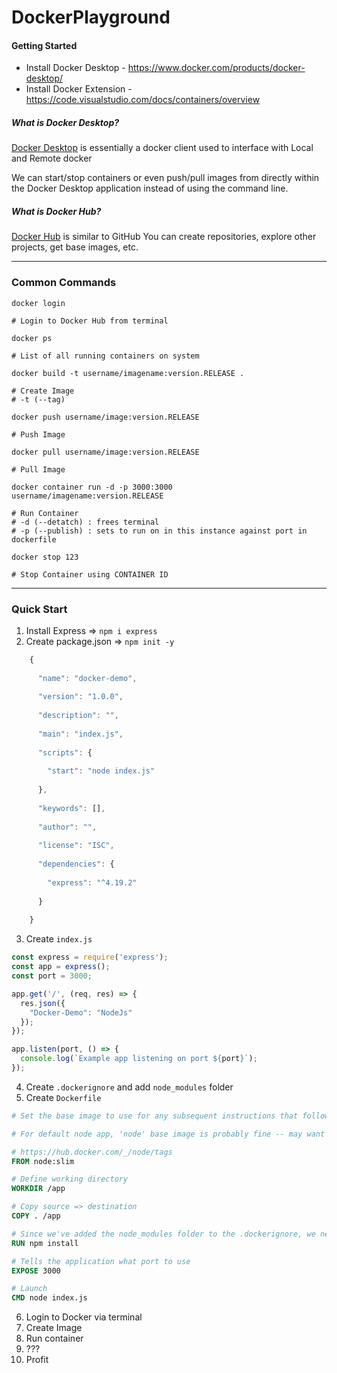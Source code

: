 # DockerPlayground
#### Getting Started 
- Install Docker Desktop - https://www.docker.com/products/docker-desktop/
- Install Docker Extension - https://code.visualstudio.com/docs/containers/overview
##### What is Docker Desktop? 
[Docker Desktop](https://www.docker.com/products/docker-desktop/) is essentially a docker client used to interface with Local and Remote docker 

We can start/stop containers or even push/pull images from directly within the Docker Desktop application instead of using the command line. 

##### What is Docker Hub? 
[Docker Hub](https://hub.docker.com/) is similar to GitHub 
You can create repositories, explore other projects, get base images, etc.

<hr/>

### Common Commands

``` shell
docker login

# Login to Docker Hub from terminal
```

``` shell
docker ps

# List of all running containers on system
```

``` shell 
docker build -t username/imagename:version.RELEASE .

# Create Image
# -t (--tag) 
```

``` shell
docker push username/image:version.RELEASE

# Push Image
```

``` shell
docker pull username/image:version.RELEASE

# Pull Image
```

``` shell 
docker container run -d -p 3000:3000  username/imagename:version.RELEASE 

# Run Container 
# -d (--detatch) : frees terminal 
# -p (--publish) : sets to run on in this instance against port in dockerfile
```

``` shell
docker stop 123

# Stop Container using CONTAINER ID
```

<hr/>

### Quick Start

1. Install Express => `npm i express`
2. Create package.json => `npm init -y`
``` javascript
	{
	
	  "name": "docker-demo",
	
	  "version": "1.0.0",
	
	  "description": "",
	
	  "main": "index.js",
	
	  "scripts": {
	
	    "start": "node index.js"
	
	  },
	
	  "keywords": [],
	
	  "author": "",
	
	  "license": "ISC",
	
	  "dependencies": {
	
	    "express": "^4.19.2"
	
	  }
	
	}
```
3. Create `index.js`
``` javascript
const express = require('express');
const app = express();
const port = 3000;

app.get('/', (req, res) => {
  res.json({
    "Docker-Demo": "NodeJs"
  });
});

app.listen(port, () => {
  console.log(`Example app listening on port ${port}`);
});
``` 
4. Create `.dockerignore` and add `node_modules` folder
5. Create `Dockerfile` 
``` dockerfile
# Set the base image to use for any subsequent instructions that follow and also give this build stage a name.

# For default node app, 'node' base image is probably fine -- may want to specify version though instead of defaulting to 'slim'

# https://hub.docker.com/_/node/tags
FROM node:slim

# Define working directory
WORKDIR /app 

# Copy source => destination
COPY . /app

# Since we've added the node_modules folder to the .dockerignore, we need to reinstall
RUN npm install

# Tells the application what port to use
EXPOSE 3000

# Launch
CMD node index.js
```
6. Login to Docker via terminal
7. Create Image
8. Run container 
9. ??? 
10. Profit
